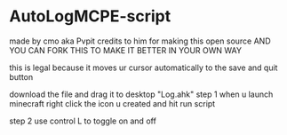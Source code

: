 # AutoLogMCPE-script
made by cmo aka Pvpit credits to him for making this open source AND YOU CAN FORK THIS TO MAKE IT BETTER IN YOUR OWN WAY



this is legal because it moves ur cursor automatically to the save and quit button

download the file and drag it to desktop "Log.ahk"
step 1 when u launch minecraft right click the icon u created and hit run script

step 2 use control L to toggle on and off
